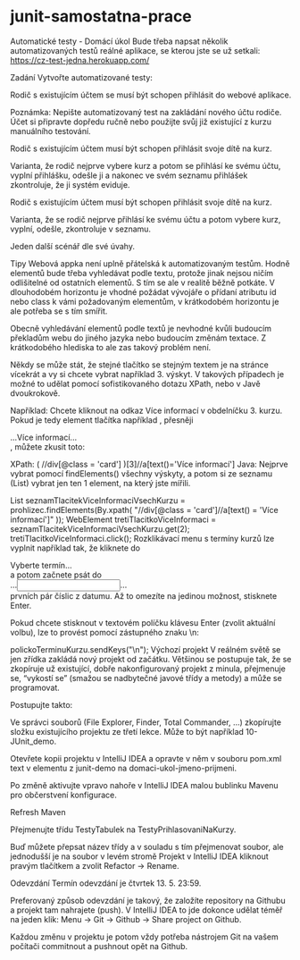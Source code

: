 # junit-samostatna-prace

Automatické testy - Domácí úkol
Bude třeba napsat několik automatizovaných testů reálné aplikace, se kterou jste se už setkali:
https://cz-test-jedna.herokuapp.com/

Zadání
Vytvořte automatizované testy:

Rodič s existujícím účtem se musí být schopen přihlásit do webové aplikace.

Poznámka: Nepište automatizovaný test na zakládání nového účtu rodiče. 
Účet si připravte dopředu ručně nebo použijte svůj již existující z kurzu manuálního testování.

Rodič s existujícím účtem musí být schopen přihlásit svoje dítě na kurz.

Varianta, že rodič nejprve vybere kurz a potom se přihlásí ke svému účtu, vyplní přihlášku, 
odešle ji a nakonec ve svém seznamu přihlášek zkontroluje, že ji systém eviduje.

Rodič s existujícím účtem musí být schopen přihlásit svoje dítě na kurz.

Varianta, že se rodič nejprve přihlásí ke svému účtu a potom vybere kurz, vyplní, odešle, zkontroluje v seznamu.

Jeden další scénář dle své úvahy.

Tipy
Webová appka není uplně přátelská k automatizovaným testům. Hodně elementů bude třeba vyhledávat podle textu, 
protože jinak nejsou ničím odlišitelné od ostatních elementů. S tím se ale v realitě běžně potkáte. V dlouhodobém horizontu je vhodné požádat vývojáře 
o přídaní atributu id nebo class k vámi požadovaným elementům, v krátkodobém horizontu je ale potřeba se s tím smířit.

Obecně vyhledávání elementů podle textů je nevhodné kvůli budoucím překladům webu do jiného jazyka nebo budoucím změnám textace. 
Z krátkodobého hlediska to ale zas takový problém není.

Někdy se může stát, že stejné tlačítko se stejným textem je na stránce vícekrát a vy si chcete vybrat například 3. výskyt. 
V takových případech je možné to udělat pomocí sofistikovaného dotazu XPath, nebo v Javě dvoukrokově.

Například: Chcete kliknout na odkaz Více informací v obdelníčku 3. kurzu. Pokud je tedy element tlačítka například <a>, 
přesněji <div class="card">...<a>Více informací</a>...</div>, můžete zkusit toto:

XPath:
( //div[@class = 'card'] )[3]//a[text()='Více informací']
Java:
Nejprve vybrat pomocí findElements() všechny výskyty, a potom si ze seznamu (List<WebElement>) vybrat jen ten 1 element, na který jste mířili.

List<WebElement> seznamTlacitekViceInformaciVsechKurzu =
        prohlizec.findElements(By.xpath(
                "//div[@class = 'card']//a[text() = 'Více informací']"
        ));
WebElement tretiTlacitkoViceInformaci = seznamTlacitekViceInformaciVsechKurzu.get(2);
tretiTlacitkoViceInformaci.click();
Rozklikávací menu s termíny kurzů lze vyplnit například tak, že kliknete do <div>Vyberte termín...</div> 
a potom začnete psát do <div class="bs-searchbox">…<input type="search">…</div> prvních pár číslic z datumu. 
Až to omezíte na jedinou možnost, stisknete Enter.

Pokud chcete stisknout v textovém políčku klávesu Enter (zvolit aktuální volbu), lze to provést pomocí zástupného znaku \n:

polickoTerminuKurzu.sendKeys("\n");
Výchozí projekt
V reálném světě se jen zřídka zakládá nový projekt od začátku. Většinou se postupuje tak, že se zkopíruje už existující, 
dobře nakonfigurovaný projekt z minula, přejmenuje se, “vykostí se” (smažou se nadbytečné javové třídy a metody) a může se programovat.

Postupujte takto:

Ve správci souborů (File Explorer, Finder, Total Commander, …) zkopírujte složku existujícího projektu ze třetí lekce. Může to být například 10-JUnit_demo.

Otevřete kopii projektu v IntelliJ IDEA a opravte v něm v souboru pom.xml text v elementu <artifactId> z junit-demo na domaci-ukol-jmeno-prijmeni.

Po změně aktivujte vpravo nahoře v IntelliJ IDEA malou bublinku Mavenu pro občerstvení konfigurace.

Refresh Maven

Přejmenujte třídu TestyTabulek na TestyPrihlasovaniNaKurzy.

Buď můžete přepsat název třídy a v souladu s tím přejmenovat soubor, ale jednodušší je na soubor v levém stromě 
Projekt v IntelliJ IDEA kliknout pravým tlačítkem a zvolit Refactor -> Rename.

Odevzdání
Termín odevzdání je čtvrtek 13. 5. 23:59.

Preferovaný způsob odevzdání je takový, že založíte repository na Githubu a projekt tam nahrajete (push). 
V IntelliJ IDEA to jde dokonce udělat téměř na jeden klik: Menu -> Git -> Github -> Share project on Github.

Každou změnu v projektu je potom vždy potřeba nástrojem Git na vašem počítači commitnout a pushnout opět na Github. 
